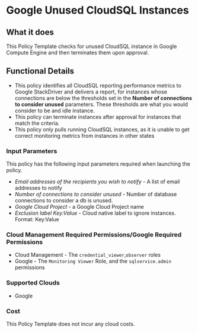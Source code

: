 # Google Unused CloudSQL Instances

## What it does

This Policy Template checks for unused CloudSQL instance in Google Compute Engine and then terminates them upon approval.

## Functional Details

- This policy identifies all CloudSQL reporting performance metrics to Google StackDriver and delivers a report, for instances whose connections are below the thresholds set in the **Number of connections to consider unused** parameters. These thresholds are what you would consider to be and idle instance.
- This policy can terminate instances after approval for instances that match the criteria.
- This policy only pulls running CloudSQL instances, as it is unable to get correct monitoring metrics from instances in other states

### Input Parameters

This policy has the following input parameters required when launching the policy.

- *Email addresses of the recipients you wish to notify* - A list of email addresses to notify
- *Number of connections to consider unused* - Number of database connections to consider a db is unused.
- *Google Cloud Project* - a Google Cloud Project name
- *Exclusion label Key:Value* - Cloud native label to ignore instances. Format: Key:Value

### Cloud Management Required Permissions/Google Required Permissions

- Cloud Management - The `credential_viewer`,`observer` roles
- Google - The `Monitoring Viewer` Role, and the `sqlservice.admin` permissions

### Supported Clouds

- Google

### Cost

This Policy Template does not incur any cloud costs.
